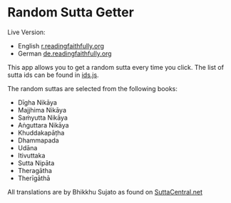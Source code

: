 # Random Sutta Getter

Live Version:

- English [r.readingfaithfully.org](https://r.readingfaithfully.org/)
- German [de.readingfaithfully.org](https://de.readingfaithfully.org/)

This app allows you to get a random sutta every time you click. The list of sutta ids can be found in [ids.js](https://github.com/thesunshade/random-sc/blob/main/ids.js).

The random suttas are selected from the following books:

- Dīgha Nikāya
- Majjhima Nikāya
- Saṁyutta Nikāya
- Aṅguttara Nikāya
- Khuddakapāṭha
- Dhammapada
- Udāna
- Itivuttaka
- Sutta Nipāta
- Theragātha
- Therīgāthā

All translations are by Bhikkhu Sujato as found on [SuttaCentral.net](https://suttacentral.net)
